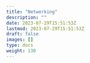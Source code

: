 ```yaml
---
title: "Networking"
description: ""
date: 2023-07-29T15:51:53Z
lastmod: 2023-07-29T15:51:53Z
draft: false
images: []
type: docs
weight: 130
---
```

